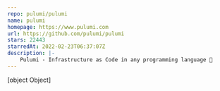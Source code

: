 ```yaml
---
repo: pulumi/pulumi
name: pulumi
homepage: https://www.pulumi.com
url: https://github.com/pulumi/pulumi
stars: 22443
starredAt: 2022-02-23T06:37:07Z
description: |-
    Pulumi - Infrastructure as Code in any programming language 🚀
---
```


[object Object]
